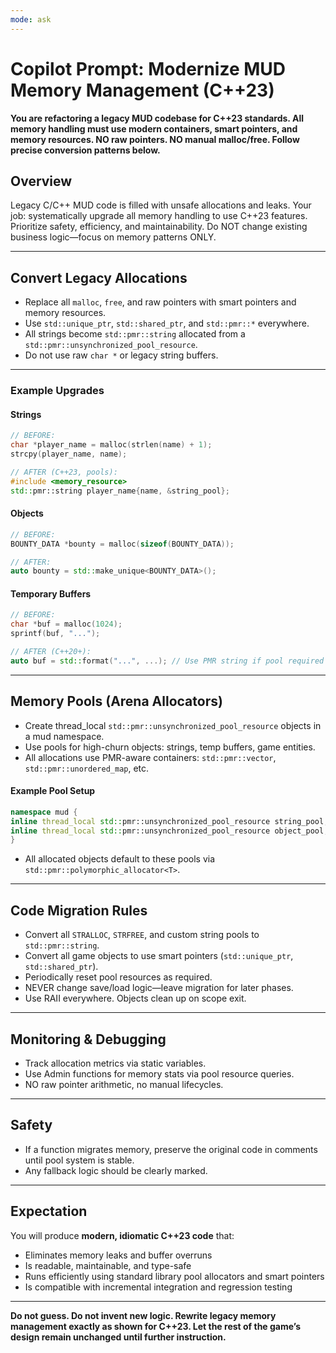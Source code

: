 ```yaml
---
mode: ask
---
```

# Copilot Prompt: Modernize MUD Memory Management (C++23)

**You are refactoring a legacy MUD codebase for C++23 standards. All memory handling must use modern containers, smart pointers, and memory resources. NO raw pointers. NO manual malloc/free. Follow precise conversion patterns below.**

## Overview

Legacy C/C++ MUD code is filled with unsafe allocations and leaks. Your job: systematically upgrade all memory handling to use C++23 features. Prioritize safety, efficiency, and maintainability. Do NOT change existing business logic—focus on memory patterns ONLY.

***

## Convert Legacy Allocations

- Replace all `malloc`, `free`, and raw pointers with smart pointers and memory resources.
- Use `std::unique_ptr`, `std::shared_ptr`, and `std::pmr::*` everywhere.
- All strings become `std::pmr::string` allocated from a `std::pmr::unsynchronized_pool_resource`.
- Do not use raw `char *` or legacy string buffers.

***

### Example Upgrades

#### Strings
```cpp
// BEFORE:
char *player_name = malloc(strlen(name) + 1);
strcpy(player_name, name);

// AFTER (C++23, pools):
#include <memory_resource>
std::pmr::string player_name{name, &string_pool};
```

#### Objects
```cpp
// BEFORE:
BOUNTY_DATA *bounty = malloc(sizeof(BOUNTY_DATA));

// AFTER:
auto bounty = std::make_unique<BOUNTY_DATA>();
```

#### Temporary Buffers
```cpp
// BEFORE:
char *buf = malloc(1024);
sprintf(buf, "...");

// AFTER (C++20+):
auto buf = std::format("...", ...); // Use PMR string if pool required
```

***

## Memory Pools (Arena Allocators)

- Create thread_local `std::pmr::unsynchronized_pool_resource` objects in a mud namespace.
- Use pools for high-churn objects: strings, temp buffers, game entities.
- All allocations use PMR-aware containers: `std::pmr::vector`, `std::pmr::unordered_map`, etc.

#### Example Pool Setup
```cpp
namespace mud {
inline thread_local std::pmr::unsynchronized_pool_resource string_pool;
inline thread_local std::pmr::unsynchronized_pool_resource object_pool;
}
```
- All allocated objects default to these pools via `std::pmr::polymorphic_allocator<T>`.

***

## Code Migration Rules

- Convert all `STRALLOC`, `STRFREE`, and custom string pools to `std::pmr::string`.
- Convert all game objects to use smart pointers (`std::unique_ptr`, `std::shared_ptr`).
- Periodically reset pool resources as required.
- NEVER change save/load logic—leave migration for later phases.
- Use RAII everywhere. Objects clean up on scope exit.

***

## Monitoring & Debugging

- Track allocation metrics via static variables.
- Use Admin functions for memory stats via pool resource queries.
- NO raw pointer arithmetic, no manual lifecycles.

***

## Safety

- If a function migrates memory, preserve the original code in comments until pool system is stable.
- Any fallback logic should be clearly marked.

***

## Expectation

You will produce **modern, idiomatic C++23 code** that:  
- Eliminates memory leaks and buffer overruns  
- Is readable, maintainable, and type-safe  
- Runs efficiently using standard library pool allocators and smart pointers  
- Is compatible with incremental integration and regression testing

***

**Do not guess. Do not invent new logic. Rewrite legacy memory management exactly as shown for C++23. Let the rest of the game’s design remain unchanged until further instruction.**